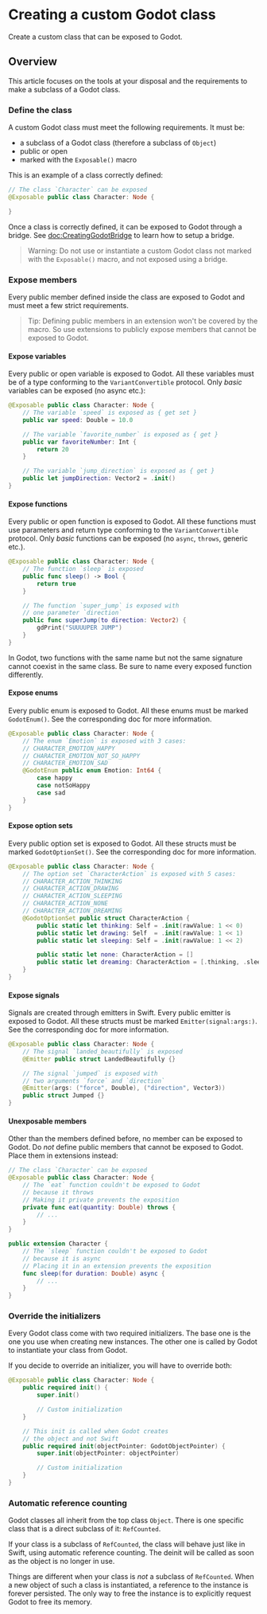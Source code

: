 # Creating a custom Godot class

Create a custom class that can be exposed to Godot.

## Overview

This article focuses on the tools at your disposal and the requirements to make a subclass of a Godot class.

### Define the class

A custom Godot class must meet the following requirements. It must be:
- a subclass of a Godot class (therefore a subclass of ``Object``)
- public or open
- marked with the ``Exposable()`` macro

This is an example of a class correctly defined:

```swift
// The class `Character` can be exposed
@Exposable public class Character: Node {

}
```

Once a class is correctly defined, it can be exposed to Godot through a bridge. See <doc:CreatingGodotBridge> to learn how to setup a bridge.

> Warning: Do not use or instantiate a custom Godot class not marked with the ``Exposable()`` macro, and not exposed using a bridge.

### Expose members

Every public member defined inside the class are exposed to Godot and must meet a few strict requirements.

> Tip: Defining public members in an extension won't be covered by the macro. So use extensions to publicly expose members that cannot be exposed to Godot.

#### Expose variables

Every public or open variable is exposed to Godot. All these variables must be of a type conforming to the ``VariantConvertible`` protocol.
Only *basic* variables can be exposed (no async etc.):

```swift
@Exposable public class Character: Node {
    // The variable `speed` is exposed as { get set }
    public var speed: Double = 10.0

    // The variable `favorite_number` is exposed as { get }
    public var favoriteNumber: Int {
        return 20
    }

    // The variable `jump_direction` is exposed as { get }
    public let jumpDirection: Vector2 = .init()
}
```

#### Expose functions

Every public or open function is exposed to Godot. All these functions must use parameters and return type conforming to the ``VariantConvertible`` protocol.
Only *basic* functions can be exposed (no `async`, `throws`, generic etc.).

```swift
@Exposable public class Character: Node {
    // The function `sleep` is exposed
    public func sleep() -> Bool {
        return true
    }

    // The function `super_jump` is exposed with
    // one parameter `direction`
    public func superJump(to direction: Vector2) {
        gdPrint("SUUUUPER JUMP")
    }
}
```

In Godot, two functions with the same name but not the same signature cannot coexist in the same class. Be sure to name every exposed function differently.

#### Expose enums

Every public enum is exposed to Godot. All these enums must be marked ``GodotEnum()``. See the corresponding doc for more information.

```swift
@Exposable public class Character: Node {
    // The enum `Emotion` is exposed with 3 cases:
    // CHARACTER_EMOTION_HAPPY
    // CHARACTER_EMOTION_NOT_SO_HAPPY
    // CHARACTER_EMOTION_SAD
    @GodotEnum public enum Emotion: Int64 {
        case happy
        case notSoHappy
        case sad
    }
}
```

#### Expose option sets

Every public option set is exposed to Godot. All these structs must be marked ``GodotOptionSet()``. See the corresponding doc for more information.

```swift
@Exposable public class Character: Node {
    // The option set `CharacterAction` is exposed with 5 cases:
    // CHARACTER_ACTION_THINKING
    // CHARACTER_ACTION_DRAWING
    // CHARACTER_ACTION_SLEEPING
    // CHARACTER_ACTION_NONE
    // CHARACTER_ACTION_DREAMING
    @GodotOptionSet public struct CharacterAction {
        public static let thinking: Self = .init(rawValue: 1 << 0)
        public static let drawing: Self  = .init(rawValue: 1 << 1)
        public static let sleeping: Self = .init(rawValue: 1 << 2)

        public static let none: CharacterAction = []
        public static let dreaming: CharacterAction = [.thinking, .sleeping]
    }
}
```

#### Expose signals

Signals are created through emitters in Swift.
Every public emitter is exposed to Godot. All these structs must be marked ``Emitter(signal:args:)``. See the corresponding doc for more information.

```swift
@Exposable public class Character: Node {
    // The signal `landed_beautifully` is exposed
    @Emitter public struct LandedBeautifully {}

    // The signal `jumped` is exposed with
    // two arguments `force` and `direction`
    @Emitter(args: ("force", Double), ("direction", Vector3))
    public struct Jumped {}
}
```

#### Unexposable members

Other than the members defined before, no member can be exposed to Godot.
Do *not* define public members that cannot be exposed to Godot. Place them in extensions instead:

```swift
// The class `Character` can be exposed
@Exposable public class Character: Node {
    // The `eat` function couldn't be exposed to Godot
    // because it throws
    // Making it private prevents the exposition
    private func eat(quantity: Double) throws {
        // ...
    }
}

public extension Character {
    // The `sleep` function couldn't be exposed to Godot
    // because it is async
    // Placing it in an extension prevents the exposition
    func sleep(for duration: Double) async {
        // ...
    }
}
```

### Override the initializers

Every Godot class come with two required initializers.
The base one is the one you use when creating new instances. The other one is called by Godot to instantiate your class from Godot.

If you decide to override an initializer, you will have to override both: 

```swift
@Exposable public class Character: Node {
    public required init() {
        super.init()

        // Custom initialization
    }

    // This init is called when Godot creates
    // the object and not Swift
    public required init(objectPointer: GodotObjectPointer) {
        super.init(objectPointer: objectPointer)

        // Custom initialization
    }
}
```

### Automatic reference counting

Godot classes all inherit from the top class ``Object``.
There is one specific class that is a direct subclass of it: ``RefCounted``.

If your class is a subclass of `RefCounted`, the class will behave just like in Swift, using automatic reference counting. The deinit will be called as soon as the object is no longer in use.

Things are different when your class is *not* a subclass of `RefCounted`. When a new object of such a class is instantiated, a reference to the instance is forever persisted. The only way to free the instance is to explicitly request Godot to free its memory.
